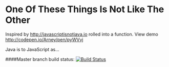 # One Of These Things Is Not Like The Other

Inspired by http://javascriptisnotjava.io rolled into a function.  View demo http://codepen.io/Arney/pen/pyWVvj

Java is to JavaScript as...

####Master branch build status:
[![Build Status](https://travis-ci.org/timarney/one-of-these-things-is-not-like-the-other.svg?branch=master)](https://travis-ci.org/timarney/one-of-these-things-is-not-like-the-other)

